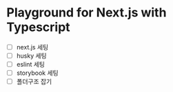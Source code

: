 # Playground for Next.js with Typescript

- [ ] next.js 세팅
- [ ] husky 세팅
- [ ] eslint 세팅
- [ ] storybook 세팅
- [ ] 폴더구조 잡기
